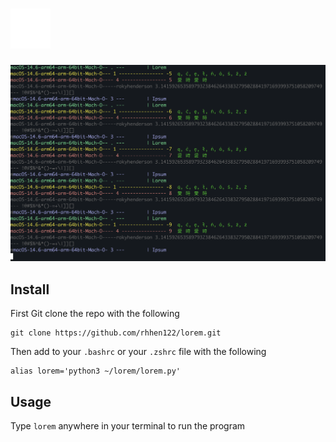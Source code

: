 # <img src="white-lorem.png" height="64">
<img src="image.png">

## Install
First Git clone the repo with the following
```
git clone https://github.com/rhhen122/lorem.git
```
Then add to your `.bashrc` or your `.zshrc` file with the following
```
alias lorem='python3 ~/lorem/lorem.py'
```
## Usage
Type `lorem` anywhere in your terminal to run the program